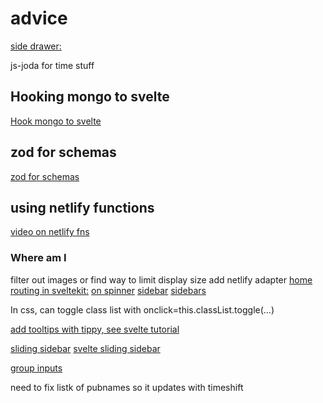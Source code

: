 # advice

[side drawer:](https://www.w3schools.com/howto/tryit.asp?filename=tryhow_js_sidenav)

js-joda for time stuff

## Hooking mongo to svelte

[Hook mongo to svelte](https://www.youtube.com/watch?v=gwktlvFHLMA)

## zod for schemas

[zod for schemas](https://zod.dev/?id=ip-addresses)

## using netlify functions

[video on netlify fns](https://www.youtube.com/watch?v=qHUMu7ZGQwo)

### Where am I

filter out images or find way to limit display size
add netlify adapter
[home routing in sveltekit:](https://stackoverflow.com/questions/68187584/how-to-route-programmatically-in-sveltekit)
[on spinner](https://www.ratamero.com/blog/showing-a-loading-spinner-when-navigation-is-delayed-in-sveltekit)
[sidebar](https://svelte-sidebar.vercel.app/)
[sidebars](https://devdevout.com/css/css-sidebar-menus)

In css, can toggle class list with onclick=this.classList.toggle(...)

[add tooltips with tippy, see svelte tutorial](https://learn.svelte.dev/tutorial/adding-parameters-to-actions)

[sliding sidebar](https://codepen.io/dphrag/pen/JeayLw)
[svelte sliding sidebar](https://svelte.dev/repl/03f0be0c4dc54eb4af5a168f644f5c31?version=3.19.1)

[group inputs](https://svelte.dev/examples/group-inputs)

need to fix listk of pubnames so it updates with timeshift
